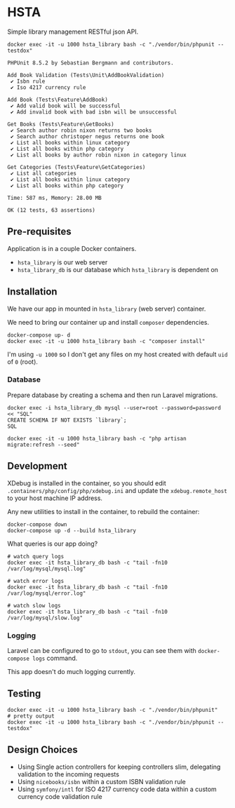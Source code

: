 # HSTA

Simple library management RESTful json API.

```
docker exec -it -u 1000 hsta_library bash -c "./vendor/bin/phpunit --testdox"

PHPUnit 8.5.2 by Sebastian Bergmann and contributors.

Add Book Validation (Tests\Unit\AddBookValidation)
 ✔ Isbn rule
 ✔ Iso 4217 currency rule

Add Book (Tests\Feature\AddBook)
 ✔ Add valid book will be successful
 ✔ Add invalid book with bad isbn will be unsuccessful

Get Books (Tests\Feature\GetBooks)
 ✔ Search author robin nixon returns two books
 ✔ Search author christoper negus returns one book
 ✔ List all books within linux category
 ✔ List all books within php category
 ✔ List all books by author robin nixon in category linux

Get Categories (Tests\Feature\GetCategories)
 ✔ List all categories
 ✔ List all books within linux category
 ✔ List all books within php category

Time: 587 ms, Memory: 28.00 MB

OK (12 tests, 63 assertions)
```

## Pre-requisites

Application is in a couple Docker containers.

* `hsta_library` is our web server
* `hsta_library_db` is our database which `hsta_library` is dependent on

## Installation

We have our app in mounted in `hsta_library` (web server) container.

We need to bring our container up and install `composer` dependencies.

```
docker-compose up- d
docker exec -it -u 1000 hsta_library bash -c "composer install"
```

I'm using `-u 1000` so I don't get any files on my host created with default `uid` of `0` (root).

### Database

Prepare database by creating a schema and then run Laravel migrations.

```
docker exec -i hsta_library_db mysql --user=root --password=password << "SQL"
CREATE SCHEMA IF NOT EXISTS `library`;
SQL

docker exec -it -u 1000 hsta_library bash -c "php artisan migrate:refresh --seed"
```

## Development

XDebug is installed in the container, so you should edit `.containers/php/config/php/xdebug.ini` and update the `xdebug.remote_host` to your host machine IP address.

Any new utilities to install in the container, to rebuild the container:

```
docker-compose down
docker-compose up -d --build hsta_library
```

What queries is our app doing?

```
# watch query logs
docker exec -it hsta_library_db bash -c "tail -fn10 /var/log/mysql/mysql.log"

# watch error logs
docker exec -it hsta_library_db bash -c "tail -fn10 /var/log/mysql/error.log"

# watch slow logs
docker exec -it hsta_library_db bash -c "tail -fn10 /var/log/mysql/slow.log"
```

### Logging

Laravel can be configured to go to `stdout`, you can see them with `docker-compose logs` command.

This app doesn't do much logging currently.

## Testing

```
docker exec -it -u 1000 hsta_library bash -c "./vendor/bin/phpunit"
# pretty output
docker exec -it -u 1000 hsta_library bash -c "./vendor/bin/phpunit --testdox"
```

## Design Choices

* Using Single action controllers for keeping controllers slim, delegating validation to the incoming requests
* Using `nicebooks/isbn` within a custom ISBN validation rule
* Using `symfony/intl` for ISO 4217 currency code data within a custom currency code validation rule
